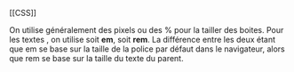 [[CSS]]

On utilise généralement des pixels ou des % pour la tailler des boites.
Pour les textes , on utilise soit **em**, soit **rem**. La différence entre les deux étant que em se base sur la taille de la police par défaut dans le navigateur, alors que rem se base sur la taille du texte du parent.